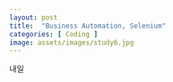 ```yaml
---
layout: post
title:  "Business Automation, Selenium"
categories: [ Coding ]
image: assets/images/study6.jpg
---
```

내일
